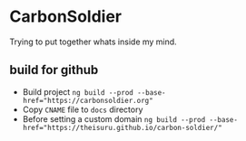 # CarbonSoldier
Trying to put together whats inside my mind.

## build for github
* Build project `ng build --prod --base-href="https://carbonsoldier.org"`
* Copy `CNAME` file to `docs` directory
* Before setting a custom domain `ng build --prod --base-href="https://theisuru.github.io/carbon-soldier/"`

